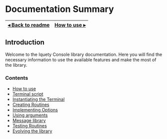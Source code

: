 # Documentation Summary

[◂ Back to readme](../../readme.md) | [How to use ▸](01-how-to-use.md)
-- | --

## Introduction

Welcome to the Iquety Console library documentation. Here you will find the necessary information to use the available features and make the most of the library.

### Contents

- [How to use](01-how-to-use.md)
- [Terminal script](02-terminal-script.md)
- [Instantiating the Terminal](03-instantiating-the-terminal.md)
- [Creating Routines](04-creating-routines.md)
- [Implementing Options](05-implementing-options.md)
- [Using arguments](06-using-the-arguments.md)
- [Message library](07-message-library.md)
- [Testing Routines](08-testing-routines.md)
- [Evolving the library](99-improving-the-library.md)
